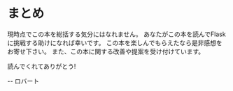 # まとめ

現時点でこの本を総括する気分にはなれません。
あなたがこの本を読んでFlaskに挑戦する助けになれば幸いです。
この本を楽しんでもらえたなら是非感想をお寄せ下さい。
また、この本に関する改善や提案を受け付けています。

読んでくれてありがとう!

-- ロバート

